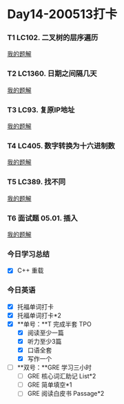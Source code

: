 # Day14-200513打卡

### T1 LC102. 二叉树的层序遍历

[我的题解](https://github.com/david990917/My-LeetCode-Solutions/tree/master/%E7%AE%97%E6%B3%95/102.%20%E4%BA%8C%E5%8F%89%E6%A0%91%E7%9A%84%E5%B1%82%E5%BA%8F%E9%81%8D%E5%8E%86)

### T2 LC1360. 日期之间隔几天

[我的题解](https://github.com/david990917/My-LeetCode-Solutions/tree/master/%E7%AE%97%E6%B3%95/1360.%20%E6%97%A5%E6%9C%9F%E4%B9%8B%E9%97%B4%E9%9A%94%E5%87%A0%E5%A4%A9)

### T3 LC93. 复原IP地址

[我的题解](https://github.com/david990917/My-LeetCode-Solutions/tree/master/%E7%AE%97%E6%B3%95/93.%20%E5%A4%8D%E5%8E%9FIP%E5%9C%B0%E5%9D%80)

### T4 LC405. 数字转换为十六进制数

[我的题解](https://github.com/david990917/My-LeetCode-Solutions/tree/master/%E7%AE%97%E6%B3%95/405.%20%E6%95%B0%E5%AD%97%E8%BD%AC%E6%8D%A2%E4%B8%BA%E5%8D%81%E5%85%AD%E8%BF%9B%E5%88%B6%E6%95%B0)

### T5 LC389. 找不同

[我的题解](https://github.com/david990917/My-LeetCode-Solutions/tree/master/%E7%AE%97%E6%B3%95/389.%20%E6%89%BE%E4%B8%8D%E5%90%8C)

### T6 面试题 05.01. 插入

[我的题解](https://github.com/david990917/My-LeetCode-Solutions/tree/master/%E7%A8%8B%E5%BA%8F%E5%91%98%E9%9D%A2%E8%AF%95%E9%87%91%E5%85%B8/%E9%9D%A2%E8%AF%95%E9%A2%98%2005.01.%20%E6%8F%92%E5%85%A5)

### 今日学习总结

- [x] C++ 重载

### 今日英语

- [x] 托福单词打卡
- [x] 托福单词打卡*2
- [x] **单号：**T 完成半套 TPO
  - [x] 阅读至少一篇
  - [x] 听力至少3篇
  - [x] 口语全套
  - [x] 写作一个
- [ ] **双号：**GRE 学习三小时
  - [ ] GRE 核心词汇助记 List*2
  - [ ] GRE 简单填空*1
  - [ ] GRE 阅读白皮书 Passage*2